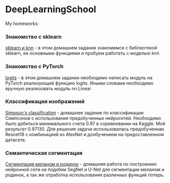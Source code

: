 # DeepLearningSchool
My homeworks:

### Знакомство с sklearn
[sklearn и knn](https://github.com/AndreyBuynov/DeepLearningSchool/blob/main/1-homework_adv_knn.ipynb) - в этом домашнем задании знакомимся с библиотекой sklearn, ее основными функциями и пробуем работать с моделью knn


### Знакомство с PyTorch
[logits](https://github.com/AndreyBuynov/DeepLearningSchool/blob/main/04-%5Bhomework%5DHW.ipynb) - в этом домашнем задании необходимо написать модуль на PyTorch реализующий функцию logits. Иными словами необходимо вручную реализовать модуль nn.Linear

### Классификация изображений
[Simpson's classification](https://github.com/AndreyBuynov/DeepLearningSchool/blob/main/AndreyBuynovskiy_kaggle_simpsons.ipynb) - домашнее задание по классификации Симпсонов с использование предобученных нейросетей. Необходимо было добиться минимального счета 0.97 в соревновании на Kaggle. Мой результат 0.97130. Для решения задачи использовалась предобученная Resnet18 с комбинацией из AlexNet и дообучением на предоставленном датасете.

### Семантическая сегментация
[Сегментация меланом и родинок](https://github.com/AndreyBuynov/DeepLearningSchool/blob/main/%5Bhw%5Dsemantic_segmentation_Andrey_Buynovskiy.ipynb) - домашняя работа по построению нейронной сети на подобии SegNet и U-Net для сегментации меланом и родинок, а так же отработка использования различных функций потерь.
